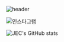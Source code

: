 ![header](https://capsule-render.vercel.app/api?type=shark&color=auto&height=300&section=header&text=전은채&fontSize=80)

![인스타그램](https://img.shields.io/badge/instagram-pink)

![JEC's GitHub stats](https://github-readme-stats.vercel.app/api?username=JEC&show_icons=true&theme=radical)


